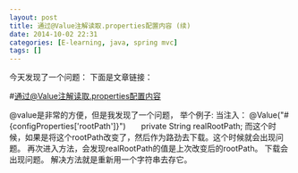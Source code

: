 ```yaml
---
layout: post
title: 通过@Value注解读取.properties配置内容 (续)
date: 2014-10-02 22:31
categories: [E-learning, java, spring mvc]
tags: []
---
```

今天发现了一个问题：
下面是文章链接：

#[通过@Value注解读取.properties配置内容](http://blog.csdn.net/sunhuwh/article/details/38945445)

@value是非常的方便，但是我发现了一个问题，
举个例子:
当注入：
@Value("#{configProperties['rootPath']}")  
    private String realRootPath;
而这个时候，如果是将这个rootPath改变了，然后作为路劲去下载。这个时候就会出现问题。
再次进入方法，会发现realRootPath的值是上次改变后的rootPath。
下载会出现问题。
解决方法就是重新用一个字符串去存它。
